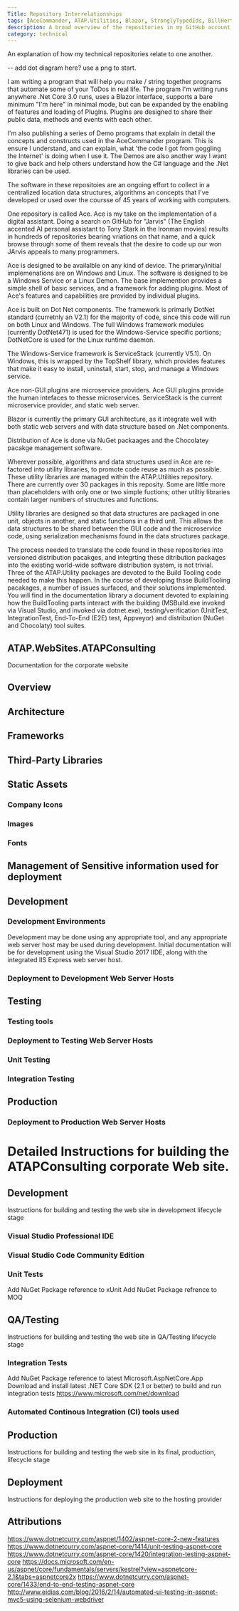 ```yaml
---
Title: Repository Interrelationships
tags: [AceCommander, ATAP.Utilities, Blazor, StronglyTypedIds, BillHertzing Blog]
description: A broad overview of the repositories in my GitHub account, and how they relate to one another
category: technical 
---
```


An explanation of how my technical repositories relate to one another.

-- add dot diagram here? use a png to start.

I am writing a program that will help you make / string together programs that automate some of your ToDos in real life. The program I'm writing runs anywhere .Net Core 3.0 runs, uses a Blazor interface, supports a bare minimum "I'm here" in minimal mode, but can be expanded by the enabling of features and loading of PlugIns. PlugIns are designed to share their public data, methods and events with each other.

I'm also publishing a series of Demo programs that explain in detail the concepts and constructs used in the AceCommander program. This is ensure I understand, and can explain, what 'the code I got from goggling the Internet' is doing when I use it. The Demos are also another way I want to give back and help others understand how the C# language and the .Net  libraries can be used.

The software in these repositoies are an ongoing effort to collect in a centralized location data structures, algorithms an concepts that I've developed or used over the coursse of 45 years of working with computers.

One repository is called Ace. Ace is my take on the implementation of a digital assistant. Doing a search on GitHub for "Jarvis" (The English accented AI personal assistant to Tony Stark in the Ironman movies) results in hundreds of repositories bearing vriations on that name, and a quick browse through some of them reveals that the desire to code up our won JArvis appeals to many programmers.

Ace is designed to be availalble on any kind of device. The primary/initial implemenations are on Windows and Linux. The software is designed to be a Windows Service or a Linux Demon. The base implemention provides a simple shell of basic services, and a framework for adding plugins. Most of Ace's features and capabilities are provided by individual plugins.

Ace is built on Dot Net components. The framework is primarly DotNet standard (curretnly an V2.1) for the majority of code, since this code will run on both Linux and Windows. The full Windows framework modules (currently DotNet471) is used for the Windows-Service specific portions; DotNetCore is used for the Linux runtime daemon.

The Windows-Service framework is ServiceStack (currently V5.1). On Windows, this is wrapped by the TopShelf library, which provides features that make it easy to install, uninstall, start, stop, and manage a Windows service.

Ace non-GUI plugins are microservice providers. Ace GUI plugins provide the human intefaces to thesse microservices.
ServiceStack is the current microservice provider, and static web server.

Blazor is currently the primary GUI architecture, as it integrate well with both static web servers and with data structure based on .Net components.

Distribution of Ace is done via NuGet packaages and the Chocolatey pacakge management software.

Wherever possible, algorithms and data structures used in Ace are re-factored into utility libraries, to promote code reuse as much as possible.  These utility libraries are managed within the ATAP.Utilities repository. There are currently over 30 packages in this reposity. Some are little more than placeholders with only one or two simple fuctions; other utiltiy libraries contain larger numbers of structures and functions.

Utility libraries are designed so that data structures are packaged in one unit, objects in another, and static functions in a third unit. This allows the data structures to be shared between the GUI code and the microservice code, using serialization mechanisms found in the data structures package.

The process needed to translate the code found in these repositories into versioned distribution pacakges, and integrting these ditribution packages into the existing world-wide software distribution system, is not trivial. Three of the ATAP.Utility packages are devoted to the Build Tooling code needed to make this happen. In the course of developing thsse BuildTooling pacakages, a number of issues surfaced, and their solutions implemented. You will find in the documentation library a document devoted to explaining how the BuildTooling parts interact with the building (MSBuild.exe invoked via Visual Studio, and invoked via dotnet.exe), testing/verification (UnitTest, IntegrationTest, End-To-End (E2E) test, Appveyor) and distribution (NuGet and Chocolaty) tool suites.

## ATAP.WebSites.ATAPConsulting
Documentation for the corporate website

## Overview

## Architecture

## Frameworks

## Third-Party Libraries

## Static Assets

### Company Icons

### Images

### Fonts

## Management of Sensitive information used for deployment

## Development

### Development Environments
Development may be done using any appropriate tool, and any appropriate web server host may be used during development.
Initial documentation will be for development using the Visual Studio 2017 IIDE, along with the integrated IIS Express web server host.

### Deployment to Development Web Server Hosts
### 

## Testing

### Testing tools

### Deployment to Testing Web Server Hosts

### Unit Testing

### Integration Testing

## Production

### Deployment to Production Web Server Hosts

# Detailed Instructions for building the ATAPConsulting corporate Web site.

## Development
Instructions for building and testing the web site in development lifecycle stage

### Visual Studio Professional IDE

### Visual Studio Code Community Edition


### Unit Tests
Add NuGet Package reference to xUnit
Add NuGet Package refrence to MOQ

## QA/Testing
Instructions for building and testing the web site in QA/Testing lifecycle stage
### Integration Tests
Add NuGet Package reference to latest Microsoft.AspNetCore.App
Download and install latest .NET Core SDK (2.1 or better) to build and run integration tests
https://www.microsoft.com/net/download

### Automated Continous Integration (CI) tools used

## Production
Instructions for building and testing the web site in its final, production, lifecycle stage

## Deployment
Instructions for deploying the production web site to the hosting provider

## Attributions
https://www.dotnetcurry.com/aspnet/1402/aspnet-core-2-new-features
https://www.dotnetcurry.com/aspnet-core/1414/unit-testing-aspnet-core
https://www.dotnetcurry.com/aspnet-core/1420/integration-testing-aspnet-core
https://docs.microsoft.com/en-us/aspnet/core/fundamentals/servers/kestrel?view=aspnetcore-2.1&tabs=aspnetcore2x
https://www.dotnetcurry.com/aspnet-core/1433/end-to-end-testing-aspnet-core
http://www.eidias.com/blog/2016/2/14/automated-ui-testing-in-aspnet-mvc5-using-selenium-webdriver



